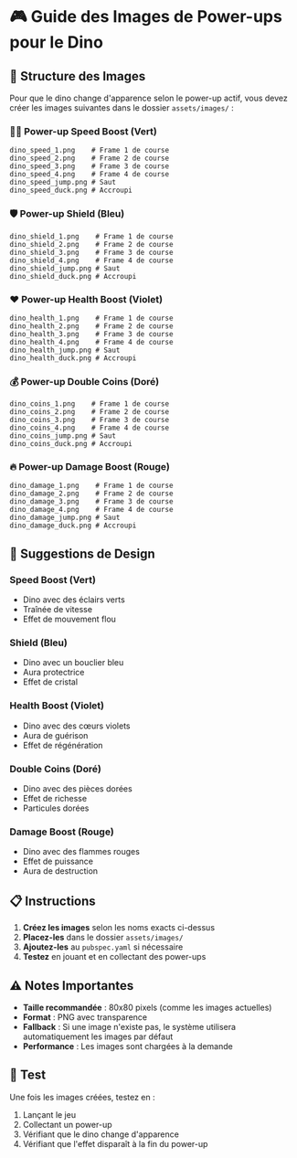 # 🎮 Guide des Images de Power-ups pour le Dino

## 📁 Structure des Images

Pour que le dino change d'apparence selon le power-up actif, vous devez créer les images suivantes dans le dossier `assets/images/` :

### 🏃‍♂️ **Power-up Speed Boost (Vert)**
```
dino_speed_1.png    # Frame 1 de course
dino_speed_2.png    # Frame 2 de course  
dino_speed_3.png    # Frame 3 de course
dino_speed_4.png    # Frame 4 de course
dino_speed_jump.png # Saut
dino_speed_duck.png # Accroupi
```

### 🛡️ **Power-up Shield (Bleu)**
```
dino_shield_1.png    # Frame 1 de course
dino_shield_2.png    # Frame 2 de course
dino_shield_3.png    # Frame 3 de course
dino_shield_4.png    # Frame 4 de course
dino_shield_jump.png # Saut
dino_shield_duck.png # Accroupi
```

### ❤️ **Power-up Health Boost (Violet)**
```
dino_health_1.png    # Frame 1 de course
dino_health_2.png    # Frame 2 de course
dino_health_3.png    # Frame 3 de course
dino_health_4.png    # Frame 4 de course
dino_health_jump.png # Saut
dino_health_duck.png # Accroupi
```

### 💰 **Power-up Double Coins (Doré)**
```
dino_coins_1.png    # Frame 1 de course
dino_coins_2.png    # Frame 2 de course
dino_coins_3.png    # Frame 3 de course
dino_coins_4.png    # Frame 4 de course
dino_coins_jump.png # Saut
dino_coins_duck.png # Accroupi
```

### 🔥 **Power-up Damage Boost (Rouge)**
```
dino_damage_1.png    # Frame 1 de course
dino_damage_2.png    # Frame 2 de course
dino_damage_3.png    # Frame 3 de course
dino_damage_4.png    # Frame 4 de course
dino_damage_jump.png # Saut
dino_damage_duck.png # Accroupi
```

## 🎨 Suggestions de Design

### **Speed Boost (Vert)**
- Dino avec des éclairs verts
- Traînée de vitesse
- Effet de mouvement flou

### **Shield (Bleu)**
- Dino avec un bouclier bleu
- Aura protectrice
- Effet de cristal

### **Health Boost (Violet)**
- Dino avec des cœurs violets
- Aura de guérison
- Effet de régénération

### **Double Coins (Doré)**
- Dino avec des pièces dorées
- Effet de richesse
- Particules dorées

### **Damage Boost (Rouge)**
- Dino avec des flammes rouges
- Effet de puissance
- Aura de destruction

## 📋 Instructions

1. **Créez les images** selon les noms exacts ci-dessus
2. **Placez-les** dans le dossier `assets/images/`
3. **Ajoutez-les** au `pubspec.yaml` si nécessaire
4. **Testez** en jouant et en collectant des power-ups

## ⚠️ Notes Importantes

- **Taille recommandée** : 80x80 pixels (comme les images actuelles)
- **Format** : PNG avec transparence
- **Fallback** : Si une image n'existe pas, le système utilisera automatiquement les images par défaut
- **Performance** : Les images sont chargées à la demande

## 🔧 Test

Une fois les images créées, testez en :
1. Lançant le jeu
2. Collectant un power-up
3. Vérifiant que le dino change d'apparence
4. Vérifiant que l'effet disparaît à la fin du power-up 